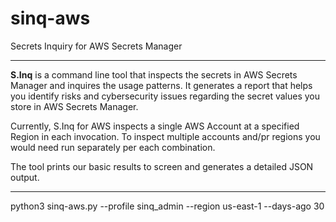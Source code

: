 # sinq-aws
Secrets Inquiry for AWS Secrets Manager 

---
**S.Inq** is a command line tool that inspects the secrets in AWS Secrets Manager and inquires the usage patterns.
It generates a report that helps you identify risks and cybersecurity issues regarding the secret values you store in AWS Secrets Manager.

Currently, S.Inq for AWS inspects a single AWS Account at a specified Region in each invocation. 
To inspect multiple accounts and/pr regions you would need run separately per each combination.

The tool prints our basic results to screen and generates a detailed JSON output.

---

python3 sinq-aws.py --profile sinq_admin --region us-east-1 --days-ago 30